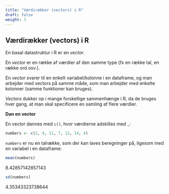 ```yaml
---
title: "Værdirækker (vectors) i R"
draft: false
weight: 3
---
```


## Værdirækker (vectors) i R

En basal datastruktur i R er en *vector*.

En *vector* er en række af værdier af den samme type (fx en række tal, en række ord osv.). 

En *vector* svarer til en enkelt variabel/kolonne i en dataframe, og man arbejder med vectors på samme måde, som man arbejder med enkelte kolonner (samme funktioner kan bruges).

*Vectors* dukker op i mange forskellige sammenhænge i R, da de bruges hver gang, at man skal specificere en samling af flere værdier.

**Dan en vector**

En vector dannes med `c()`, hvor værdierne adskilles med `,`:


```R
numbers <- c(2, 9, 11, 7, 12, 14, 4)
```

`numbers` er nu en talrække, som der kan laves beregninger på, ligesom med en variabel i en dataframe:


```R
mean(numbers)
```


8.42857142857143



```R
sd(numbers)
```


4.35343323738644